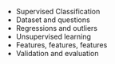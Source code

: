 * Supervised Classification
* Dataset and questions
* Regressions and outliers
* Unsupervised learning
* Features, features, features
* Validation and evaluation
